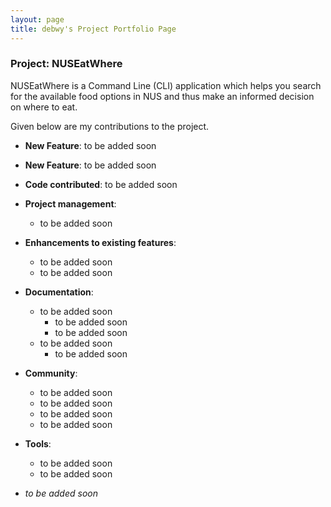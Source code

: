 ```yaml
---
layout: page
title: debwy's Project Portfolio Page
---
```


### Project: NUSEatWhere

NUSEatWhere is a Command Line (CLI) application which helps you search for the available food options in NUS and thus make an informed decision on where to eat.

Given below are my contributions to the project.

* **New Feature**: to be added soon

* **New Feature**: to be added soon

* **Code contributed**: to be added soon

* **Project management**:
    * to be added soon

* **Enhancements to existing features**:
    * to be added soon
    * to be added soon

* **Documentation**:
    * to be added soon
        * to be added soon
        * to be added soon
    * to be added soon
        * to be added soon

* **Community**:
    * to be added soon
    * to be added soon
    * to be added soon
    * to be added soon

* **Tools**:
    * to be added soon
    * to be added soon

* _to be added soon_
